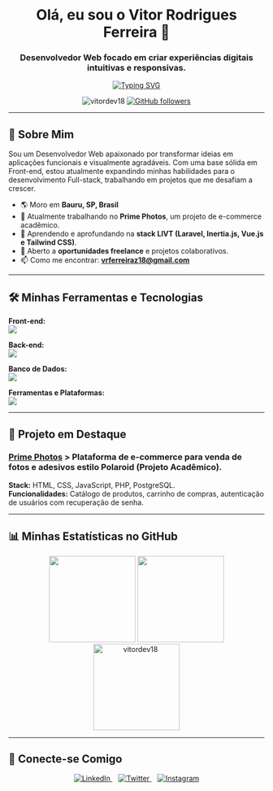 <h1 align="center">Olá, eu sou o Vitor Rodrigues Ferreira 👋</h1>
<h3 align="center">Desenvolvedor Web focado em criar experiências digitais intuitivas e responsivas.</h3>

<p align="center">
  <a href="https://git.io/typing-svg">
    <img src="https://readme-typing-svg.demolab.com?font=Fira+Code&weight=500&size=22&duration=3000&pause=1000&color=3390DE&center=true&vCenter=true&width=550&lines=Desenvolvendo+com+HTML%2C+CSS+%26+JavaScript;Explorando+o+Back-end+com+PHP+%26+Java;Gerenciando+dados+com+PostgreSQL" alt="Typing SVG" />
  </a>
</p>

<p align="center">
  <img src="https://komarev.com/ghpvc/?username=vitordev18&label=Profile%20views&color=0e75b6&style=flat" alt="vitordev18" />
  <a href="https://github.com/vitordev18?tab=followers"><img src="https://img.shields.io/github/followers/vitordev18?logo=github&style=flat-square&color=3390DE" alt="GitHub followers"></a>
</p>

---

## 🚀 Sobre Mim

Sou um Desenvolvedor Web apaixonado por transformar ideias em aplicações funcionais e visualmente agradáveis. Com uma base sólida em Front-end, estou atualmente expandindo minhas habilidades para o desenvolvimento Full-stack, trabalhando em projetos que me desafiam a crescer.

- 🌎 Moro em **Bauru, SP, Brasil**
- 🔭 Atualmente trabalhando no **Prime Photos**, um projeto de e-commerce acadêmico.
- 🌱 Aprendendo e aprofundando na **stack LIVT (Laravel, Inertia.js, Vue.js e Tailwind CSS)**.
- 💼 Aberto a **oportunidades freelance** e projetos colaborativos.
- 📫 Como me encontrar: **vrferreiraz18@gmail.com**

---

## 🛠️ Minhas Ferramentas e Tecnologias

<p align="left">
  <strong>Front-end:</strong><br>
  <a href="https://skillicons.dev">
    <img src="https://skillicons.dev/icons?i=html,css,js,vue,tailwind" />
  </a>
</p>

<p align="left">
  <strong>Back-end:</strong><br>
  <a href="https://skillicons.dev">
    <img src="https://skillicons.dev/icons?i=php,laravel,java,cs" />
  </a>
</p>

<p align="left">
  <strong>Banco de Dados:</strong><br>
  <a href="https://skillicons.dev">
    <img src="https://skillicons.dev/icons?i=postgres" />
  </a>
</p>

<p align="left">
  <strong>Ferramentas e Plataformas:</strong><br>
  <a href="https://skillicons.dev">
    <img src="https://skillicons.dev/icons?i=git,vscode,figma,obsidian" />
  </a>
</p>

---

## 📂 Projeto em Destaque

### [Prime Photos](https://github.com/vitordev18/prime-photos) > Plataforma de e-commerce para venda de fotos e adesivos estilo Polaroid (Projeto Acadêmico).

**Stack:** HTML, CSS, JavaScript, PHP, PostgreSQL.  
**Funcionalidades:** Catálogo de produtos, carrinho de compras, autenticação de usuários com recuperação de senha.

---

## 📊 Minhas Estatísticas no GitHub

<div align="center">
  <img height="170em" src="https://github-readme-stats.vercel.app/api?username=vitordev18&show_icons=true&theme=radical&include_all_commits=true&count_private=true"/>
  <img height="170em" src="https://github-readme-stats.vercel.app/api/top-langs/?username=vitordev18&layout=compact&langs_count=8&theme=radical"/>
  <img height="170em" src="https://github-readme-streak-stats.herokuapp.com/?user=vitordev18&theme=radical" alt="vitordev18" />
</div>

---

## 🤝 Conecte-se Comigo

<p align="center">
  <a href="https://linkedin.com/in/vitor-rodrigues-ferreira" target="_blank" rel="noopener noreferrer">
    <img src="https://skillicons.dev/icons?i=linkedin" alt="LinkedIn"/>
  </a>
  &nbsp;&nbsp;
  <a href="https://twitter.com/vit0_fps" target="_blank" rel="noopener noreferrer">
    <img src="https://skillicons.dev/icons?i=twitter" alt="Twitter"/>
  </a>
  &nbsp;&nbsp;
  <a href="https://instagram.com/_viitorodrigues" target="_blank" rel="noopener noreferrer">
    <img src="https://skillicons.dev/icons?i=instagram" alt="Instagram"/>
  </a>
</p>
